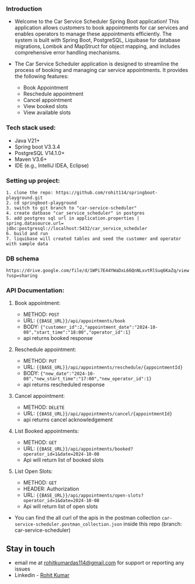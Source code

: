 ### Introduction
* Welcome to the Car Service Scheduler Spring Boot application! This application allows customers to book appointments for car services and enables operators to manage these appointments efficiently. The system is built with Spring Boot, PostgreSQL, Liquibase for database migrations, Lombok and MapStruct for object mapping, and includes comprehensive error handling mechanisms.

* The Car Service Scheduler application is designed to streamline the process of booking and managing car service appointments. It provides the following features:
    * Book Appointment
    * Reschedule appointment
    * Cancel appointment
    * View booked slots
    * View available slots
  
### Tech stack used:
* Java V21+
* Spring boot V3.3.4
* PostgreSQL V14.1.0+
* Maven V3.6+
* IDE (e.g., IntelliJ IDEA, Eclipse)

### Setting up project:
```
1. clone the repo: https://github.com/rohit114/springboot-playground.git
2. cd springboot-playground
3. switch to git branch to "car-service-scheduler"
4. create datbase "car_service_scheduler" in postgres
5. add postgres sql url in application.properties |  spring.datasource.url= jdbc:postgresql://localhost:5432/car_service_scheduler
6. build and run
7. liquibase will created tables and seed the customer and operator with sample data

```

### DB schema
``
https://drive.google.com/file/d/1WPi7E44YWaDxL66QnNLxvtRlSuq6KaZq/view?usp=sharing
``

### API Documentation:

1. Book appointment:
    * METHOD: `POST`
    * URL: `{{BASE_URL}}/api/appointments/book`
    * BODY: `{"customer_id":2,"appointment_date":"2024-10-08","start_time":"18:00","operator_id":1}`
    * api returns booked response

2. Reschedule appointment:
    * METHOD: `PUT`
    * URL: `{{BASE_URL}}/api/appointments/reschedule/{appointmentId}`
    * BODY: `{"new_date":"2024-10-08","new_start_time":"17:00","new_operator_id":1}`
    * api returns rescheduled response

3. Cancel appointment:
    * METHOD: `DELETE`
    * URL: `{{BASE_URL}}/api/appointments/cancel/{appointmentId}`
    * api returns cancel acknowledgement

4. List Booked appointments:
    * METHOD: `GET`
    * URL: `{{BASE_URL}}/api/appointments/booked?operator_id=1&date=2024-10-08`
    * Api will return list of booked slots

5. List Open Slots:
    * METHOD: `GET`
    * HEADER: Authorization
    * URL: `{{BASE_URL}}/api/appointments/open-slots?operator_id=1&date=2024-10-08`
    * Api will return list of open slots

* You can find the all curl of the apis in the postman collection `car-service-scheduler.postman_collection.json` inside this repo (branch: car-service-scheduler)

## Stay in touch
- email me at rohitkumardas114@gmail.com for support or reporting any issues
- Linkedin - [Rohit Kumar](https://www.linkedin.com/in/rohit-kumar-das/)
